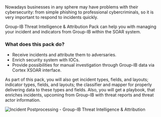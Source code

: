 Nowadays businesses in any sphere may have problems with their cybersecurity: from simple phishing to professional cybercriminals, so it is very important to respond to incidents quickly.

Group-IB Threat Intelligence & Attribution Pack can help you with managing your incident and indicators from Group-IB within the SOAR system.

### What does this pack do?
* Receive incidents and attribute them to adversaries.
* Enrich security system with IOCs.
* Provide possibilities for manual investigation through Group-IB data via Cortex XSOAR interface.

As part of this pack, you will also get incident types, fields, and layouts; indicator types, fields, and layouts; the classifier and mapper for properly delivering data to these types and fields. Also, you will get a playbook, that enriches incidents, upcoming from Group-IB with threat reports and threat actor information.

![Incident Postprocessing - Group-IB Threat Intelligence & Attribution](readme_images/Incident_Postprocessing_-_Group-IB_Threat_Intelligence_%26_Attribution_Wed_Oct_20_2021.png)

